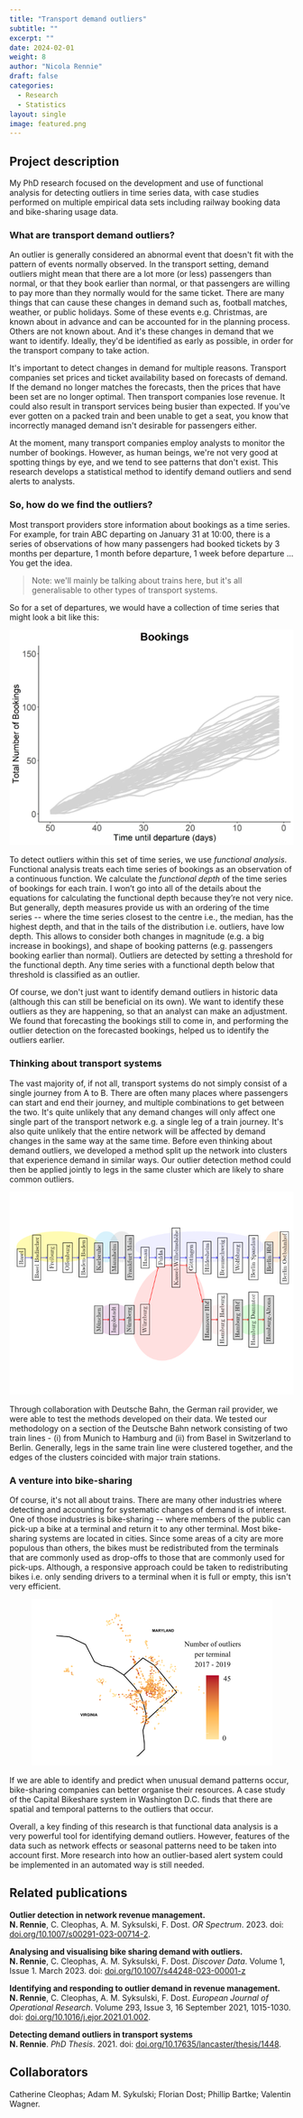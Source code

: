 ```yaml
---
title: "Transport demand outliers"
subtitle: ""
excerpt: ""
date: 2024-02-01
weight: 8
author: "Nicola Rennie"
draft: false
categories:
  - Research
  - Statistics
layout: single
image: featured.png
---
```


## Project description

My PhD research focused on the development and use of functional analysis for detecting outliers in time series data, with case studies performed on multiple empirical data sets including railway booking data and bike-sharing usage data. 

### What are transport demand outliers?

An outlier is generally considered an abnormal event that doesn't fit with the pattern of events normally observed. In the transport setting, demand outliers might mean that there are a lot more (or less) passengers than normal, or that they book earlier than normal, or that passengers are willing to pay more than they normally would for the same ticket. There are many things that can cause these changes in demand such as, football matches, weather, or public holidays. Some of these events e.g. Christmas, are known about in advance and can be accounted for in the planning process. Others are not known about. And it's these changes in demand that we want to identify. Ideally, they'd be identified as early as possible, in order for the transport company to take action. 

It's important to detect changes in demand for multiple reasons. Transport companies set prices and ticket availability based on forecasts of demand. If the demand no longer matches the forecasts, then the prices that have been set are no longer optimal. Then transport companies lose revenue. It could also result in transport services being busier than expected. If you've ever gotten on a packed train and been unable to get a seat, you know that incorrectly managed demand isn't desirable for passengers either.

At the moment, many transport companies employ analysts to monitor the number of bookings. However, as human beings, we're not very good at spotting things by eye, and we tend to see patterns that don't exist. This research develops a statistical method to identify demand outliers and send alerts to analysts.

### So, how do we find the outliers?

Most transport providers store information about bookings as a time series. For example, for train ABC departing on January 31 at 10:00, there is a series of observations of how many passengers had booked tickets by 3 months per departure, 1 month before departure, 1 week before departure ... You get the idea. 

> Note: we'll mainly be talking about trains here, but it's all generalisable to other types of transport systems.

So for a set of departures, we would have a collection of time series that might look a bit like this:

<p align="center">
<img src="bookings.jpg" alt="">
</p>

To detect outliers within this set of time series, we use *functional analysis*. Functional analysis treats each time series of bookings as an observation of a continuous function. We calculate the *functional depth* of the time series of bookings for each train. I won’t go into all of the details about the equations for calculating the functional depth because they’re not very nice. But generally, depth measures provide us with an ordering of the time series -- where the time series closest to the centre i.e., the median, has the highest depth, and that in the tails of the distribution i.e. outliers, have low depth. This allows to consider both changes in magnitude (e.g. a big increase in bookings), and shape of booking patterns (e.g. passengers booking earlier than normal). Outliers are detected by setting a threshold for the functional depth. Any time series with a functional depth below that threshold is classified as an outlier.

Of course, we don't just want to identify demand outliers in historic data (although this can still be beneficial on its own). We want to identify these outliers as they are happening, so that an analyst can make an adjustment. We found that forecasting the bookings still to come in, and performing the outlier detection on the forecasted bookings, helped us to identify the outliers earlier. 

### Thinking about transport systems

The vast majority of, if not all, transport systems do not simply consist of a single journey from A to B. There are often many places where passengers can start and end their journey, and multiple combinations to get between the two. It's quite unlikely that any demand changes will only affect one single part of the transport network e.g. a single leg of a train journey. It's also quite unlikely that the entire network will be affected by demand changes in the same way at the same time. Before even thinking about demand outliers, we developed a method split up the network into clusters that experience demand in similar ways. Our outlier detection method could then be applied jointly to legs in the same cluster which are likely to share common outliers. 

<p align="center">
<img src="network.png" alt="">
</p>

Through collaboration with Deutsche Bahn, the German rail provider, we were able to test the methods developed on their data. We tested our methodology on a section of the Deutsche Bahn network consisting of two train lines - (i) from Munich to Hamburg and (ii) from Basel in Switzerland to Berlin. Generally, legs in the same train line were clustered together, and the edges of the clusters coincided with major train stations.

### A venture into bike-sharing

Of course, it's not all about trains. There are many other industries where detecting and accounting for systematic changes of demand is of interest. One of those industries is bike-sharing -- where members of the public can pick-up a bike at a terminal and return it to any other terminal. Most bike-sharing systems are located in cities. Since some areas of a city are more populous than others, the bikes must be redistributed from the terminals that are commonly used as drop-offs to those that are commonly used for pick-ups. Although, a responsive approach could be taken to redistributing bikes i.e. only sending drivers to a terminal when it is full or empty, this isn't very efficient. 

<p align="center">
<img src="bikes.png" alt="">
</p>

If we are able to identify and predict when unusual demand patterns occur, bike-sharing companies can better organise their resources. A case study of the Capital Bikeshare system in Washington D.C. finds that there are spatial and temporal patterns to the outliers that occur. 

Overall, a key finding of this research is that functional data analysis is a very powerful tool for identifying demand outliers. However, features of the data such as network effects or seasonal patterns need to be taken into account first. More research into how an outlier-based alert system could be implemented in an automated way is still needed.

## Related publications

**Outlier detection in network revenue management.** <br>
**N. Rennie**, C. Cleophas, A. M. Syksulski, F. Dost. *OR Spectrum*. 2023. doi: [doi.org/10.1007/s00291-023-00714-2](https://doi.org/10.1007/s00291-023-00714-2).

**Analysing and visualising bike sharing demand with outliers.** <br>
**N. Rennie**, C. Cleophas, A. M. Syksulski, F. Dost. *Discover Data*. Volume 1, Issue 1. March 2023. doi: [doi.org/10.1007/s44248-023-00001-z](https://doi.org/10.1007/s44248-023-00001-z)

**Identifying and responding to outlier demand in revenue management.** <br>
**N. Rennie**, C. Cleophas, A. M. Syksulski, F. Dost. *European Journal of Operational Research*. Volume 293, Issue 3, 16 September 2021, 1015-1030. doi: [doi.org/10.1016/j.ejor.2021.01.002](https://doi.org/10.1016/j.ejor.2021.01.002).

**Detecting demand outliers in transport systems** <br>
**N. Rennie**. *PhD Thesis*. 2021. doi: [doi.org/10.17635/lancaster/thesis/1448](https://doi.org/10.17635/lancaster/thesis/1448).

## Collaborators

Catherine Cleophas; Adam M. Sykulski; Florian Dost; Phillip Bartke; Valentin Wagner.
